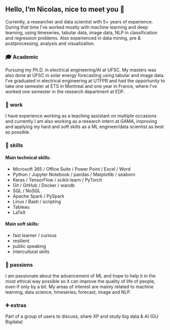 ## Hello, I’m Nicolas, nice to meet you 👋

Currently, a researcher and data scientist with 5+ years of experience. During that time I’ve worked mostly with machine learning and deep learning, using timeseries, tabular data, image data, NLP in classification and regression problems. Also experienced in data mining, pre & postprocessing, analysis and visualization.

### 🎓 Academic

Pursuing my Ph.D. in electrical engineering/AI at UFSC. My masters was also done at UFSC in solar energy forecasting using tabular and image data. I’ve graduated in electrical engineering at UTFPR and had the opportunity to take one semester at ETS in Montreal and one year in France, where I’ve worked one semester in the research department at EDF. 

### 💼 work

I have experience working as a teaching assistant on multiple occasions and currently I am also working as a research intern at GAMA, improving and applying my hard and soft skills as a ML engineer/data scientist as best as possible.

### 🧠 skills

#### Main technical skills:

- Microsoft 365 / Office Suite / Power Point / Excel / Word
- Python / Jupyter Notebook / pandas / Matplotlib / seaborn
- Keras / TensorFlow / scikit-learn / PyTorch
- Git / GitHub / Docker / wandb
- SQL / NoSQL
- Apache Spark / PySpark
- Linux / Bash / scripting
- Tableau
- LaTeX

#### Main soft skills:

- fast learner / curious
- resilient
- public speaking
- intercultural skills

### 🚀 passions

I am passionate about the advancement of ML and hope to help it in the most ethical way possible so it can improve the quality of life of people, even if only by a bit. 
My areas of interest are mainly related to machine learning, data science, timeseries, forecast, image and NLP.

### ➕ extras

Part of a group of users to discuss, share XP and study big data & AI (GU Bigdata)
